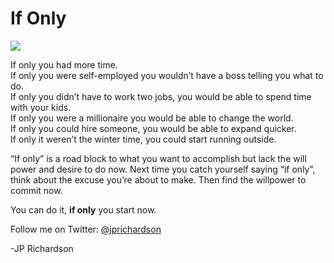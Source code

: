 <!--
id: 711982960
link: http://loudjet.com/a/if-only
slug: if-only
date: Fri Jun 18 2010 11:59:00 GMT-0500 (CDT)
publish: 2010-06-018
tags: personal-growth
-->


If Only
=======

![](http://media.tumblr.com/tumblr_l46x8kbYiF1qzbc4f.jpg)

If only you had more time.\
If only you were self-employed you wouldn’t have a boss telling you what
to do.\
If only you didn’t have to work two jobs, you would be able to spend
time with your kids.\
If only you were a millionaire you would be able to change the world.\
If only you could hire someone, you would be able to expand quicker.\
If only it weren’t the winter time, you could start running outside.

“If only” is a road block to what you want to accomplish but lack the
will power and desire to do now. Next time you catch yourself saying “if
only”, think about the excuse you’re about to make. Then find the
willpower to commit now.

You can do it, **if only** you start now.

Follow me on Twitter: [@jprichardson](http://twitter.com/jprichardson)

-JP Richardson

